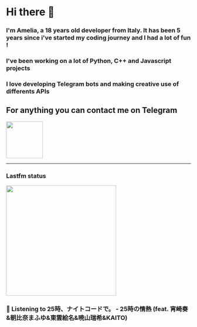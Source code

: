 # Hi there 👋
### I'm Amelia, a 18 years old developer from Italy. It has been 5 years since i've started my coding journey and I had a lot of fun !
### I've been working on a lot of Python, C++ and Javascript projects
### I love developing Telegram bots and making creative use of differents APIs


## For anything you can contact me on Telegram 
[<img src="https://upload.wikimedia.org/wikipedia/commons/thumb/8/83/Telegram_2019_Logo.svg/800px-Telegram_2019_Logo.svg.png" height=100px>](https://t.me/lmpostor_syndrome)

<!-- lastfm status starts -->
<div>
    		      <hr>
    		      <h3>Lastfm status</h3>
	              <img width="300" height="300" src="https://lastfm.freetls.fastly.net/i/u/300x300/a66b328e7cbdeef09be400740e939e9f.jpg" >
		              <h3> 🎵 Listening to 25時、ナイトコードで。 - 25時の情熱 (feat. 宵崎奏&朝比奈まふゆ&東雲絵名&暁山瑞希&KAITO)</h3>
    </div> 
<!-- lastfm status ends -->
